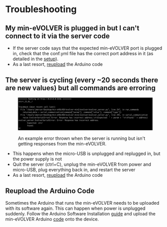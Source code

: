 # Troubleshooting

## My min-eVOLVER is plugged in but I can't connect to it via the server code

* If the server code says that the expected min-eVOLVER port is plugged in, check that the conf.yml file has the correct port address in it (as detailed in the [setup](software-setup.md#server-startup)).
* As a last resort, [reupload](troubleshooting.md#reupload-the-arduino) the Arduino code

## The server is cycling (every \~20 seconds there are new values) but all commands are erroring

<figure><img src="../../.gitbook/assets/image.png" alt=""><figcaption><p>An example error thrown when the server is running but isn't getting responses from the min-eVOLVER.</p></figcaption></figure>

* This happens when the micro-USB is unplugged and replugged in, but the power supply is not
* Quit the server (ctrl+C), unplug the min-eVOLVER from power and micro-USB, plug everything back in, and restart the server
* As a last resort, [reupload](troubleshooting.md#reupload-the-arduino) the Arduino code

## Reupload the Arduino Code

Sometimes the Arduino that runs the min-eVOLVER needs to be uploaded with its software again. This can happen when power is unplugged suddenly. Follow the Arduino Software Installation [guide](../../guides/arduino-software-installation.md) and upload the min-eVOLVER Arduino [code](https://github.com/FYNCH-BIO/evolver-arduino/tree/master/SAMD21/MINEVOLVER) onto the device.
